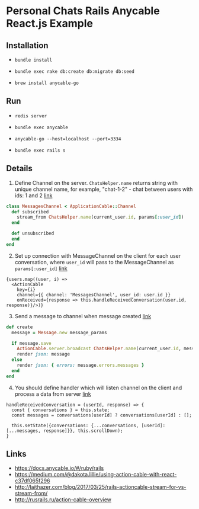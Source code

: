 # Personal Chats Rails Anycable React.js Example

## Installation

* `bundle install`

* `bundle exec rake db:create db:migrate db:seed`

* `brew install anycable-go`

## Run

* `redis server`

* `bundle exec anycable`

* `anycable-go --host=localhost --port=3334`

* `bundle exec rails s`

## Details

1. Define Channel on the server. `ChatsHelper.name` returns string with unique channel name, for example, "chat-1-2" - chat between users with ids: 1 and 2 [link](https://github.com/forsaken1/anycable-chat-example/blob/master/app/channels/messages_channel.rb)

```ruby
class MessagesChannel < ApplicationCable::Channel
  def subscribed
    stream_from ChatsHelper.name(current_user.id, params[:user_id])
  end

  def unsubscribed
  end
end
```

2. Set up connection with MessageChannel on the client for each user conversation, where `user_id` will pass to the MessageChannel as `params[:user_id]` [link](https://github.com/forsaken1/anycable-chat-example/blob/master/app/javascript/components/Chats.js#L93)

```es6
{users.map((user, i) =>
  <ActionCable
    key={i}
    channel={{ channel: 'MessagesChannel', user_id: user.id }}
    onReceived={response => this.handleReceivedConversation(user.id, response)}/>)}
```

3. Send a message to channel when message created [link](https://github.com/forsaken1/anycable-chat-example/blob/master/app/controllers/messages_controller.rb#L14)

```ruby
def create
  message = Message.new message_params

  if message.save
    ActionCable.server.broadcast ChatsHelper.name(current_user.id, message_params[:user_to_id]), message.attributes
    render json: message
  else
    render json: { errors: message.errors.messages }
  end
end
```

4. You should define handler which will listen channel on the client and process a data from server [link](https://github.com/forsaken1/anycable-chat-example/blob/master/app/javascript/components/Chats.js#L54)

```es6
handleReceivedConversation = (userId, response) => {
  const { conversations } = this.state;
  const messages = conversations[userId] ? conversations[userId] : [];
  
  this.setState({conversations: {...conversations, [userId]: [...messages, response]}}, this.scrollDown);
}
```

## Links

* https://docs.anycable.io/#/ruby/rails
* https://medium.com/@dakota.lillie/using-action-cable-with-react-c37df065f296
* http://laithazer.com/blog/2017/03/25/rails-actioncable-stream-for-vs-stream-from/
* http://rusrails.ru/action-cable-overview
